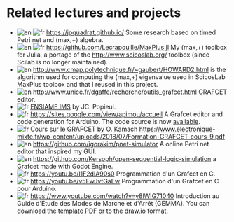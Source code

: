 # Related lectures and projects

- ![en](https://lecrapouille.github.io/icons/en.png) ![fr](https://lecrapouille.github.io/icons/fr.png) https://jpquadrat.github.io/ Some research based on timed Petri net
  and (max,+) algebra.
- ![en](https://lecrapouille.github.io/icons/en.png) ![fr](https://lecrapouille.github.io/icons/fr.png) https://github.com/Lecrapouille/MaxPlus.jl My (max,+) toolbox for
  Julia, a portage of the http://www.scicoslab.org/ toolbox (since Scilab is no
  longer maintained).
- ![en](https://lecrapouille.github.io/icons/en.png) http://www.cmap.polytechnique.fr/~gaubert/HOWARD2.html is the algorithm used
  for computing the (max,+) eigenvalue used in ScicosLab MaxPlus toolbox and
  that I reused in this project.
- ![en](https://lecrapouille.github.io/icons/en.png) http://www.unice.fr/dgaffe/recherche/outils_grafcet.html GRAFCET editor.
- ![fr](https://lecrapouille.github.io/icons/fr.png) [ENSIAME IMS](https://www.fichier-pdf.fr/2014/06/16/cours-api-ims-2014-v1/) by JC. Popieul.
- ![fr](https://lecrapouille.github.io/icons/fr.png) https://sites.google.com/view/apimou/accueil A Grafcet editor and code
  generation for Arduino. The code source is now [available](https://sites.google.com/view/apimou/sources?authuser=0).
- ![fr](https://lecrapouille.github.io/icons/fr.png) Cours sur le GRAFCET by O. Kamach
  https://www.electronique-mixte.fr/wp-content/uploads/2018/07/Formation-GRAFCET-cours-9.pdf
- ![en](https://lecrapouille.github.io/icons/en.png) https://github.com/igorakim/pnet-simulator A online Petri net editor that
  inspired my GUI.
- ![en](https://lecrapouille.github.io/icons/en.png) https://github.com/Kersoph/open-sequential-logic-simulation a Grafcet made
  with Godot Engine.
- ![fr](https://lecrapouille.github.io/icons/fr.png) https://youtu.be/l1F2dIA90s0 Programmation d'un Grafcet en C.
- ![fr](https://lecrapouille.github.io/icons/fr.png) https://youtu.be/v5FwJvtGaEw Programmation d'un Grafcet en C pour Arduino.
- ![fr](https://lecrapouille.github.io/icons/fr.png) https://www.youtube.com/watch?v=y8lWIG71040 Introduction au Guide d'Etude des Modes de Marche et d'Arrêt (GEMMA). You can download the [template PDF](../data/GEMMA.pdf) or to the [draw.io](../data/GEMMA.drawio) format.
